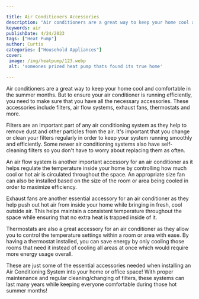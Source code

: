 ```yaml
---

title: Air Conditioners Accessories
description: "Air conditioners are a great way to keep your home cool and comfortable in the summer months. But to ensure your air conditioner i...see more"
keywords: air
publishDate: 4/24/2023
tags: ["Heat Pump"]
author: Curtis
categories: ["Household Appliances"]
cover: 
 image: /img/heatpump/123.webp
 alt: 'someones prized heat pump thats found its true home'

---
```


Air conditioners are a great way to keep your home cool and comfortable in the summer months. But to ensure your air conditioner is running efficiently, you need to make sure that you have all the necessary accessories. These accessories include filters, air flow systems, exhaust fans, thermostats and more. 

Filters are an important part of any air conditioning system as they help to remove dust and other particles from the air. It's important that you change or clean your filters regularly in order to keep your system running smoothly and efficiently. Some newer air conditioning systems also have self-cleaning filters so you don't have to worry about replacing them as often. 

An air flow system is another important accessory for an air conditioner as it helps regulate the temperature inside your home by controlling how much cool or hot air is circulated throughout the space. An appropriate size fan can also be installed based on the size of the room or area being cooled in order to maximize efficiency. 

Exhaust fans are another essential accessory for an air conditioner as they help push out hot air from inside your home while bringing in fresh, cool outside air. This helps maintain a consistent temperature throughout the space while ensuring that no extra heat is trapped inside of it. 

Thermostats are also a great accessory for an air conditioner as they allow you to control the temperature settings within a room or area with ease. By having a thermostat installed, you can save energy by only cooling those rooms that need it instead of cooling all areas at once which would require more energy usage overall. 

These are just some of the essential accessories needed when installing an Air Conditioning System into your home or office space! With proper maintenance and regular cleaning/changing of filters, these systems can last many years while keeping everyone comfortable during those hot summer months!

